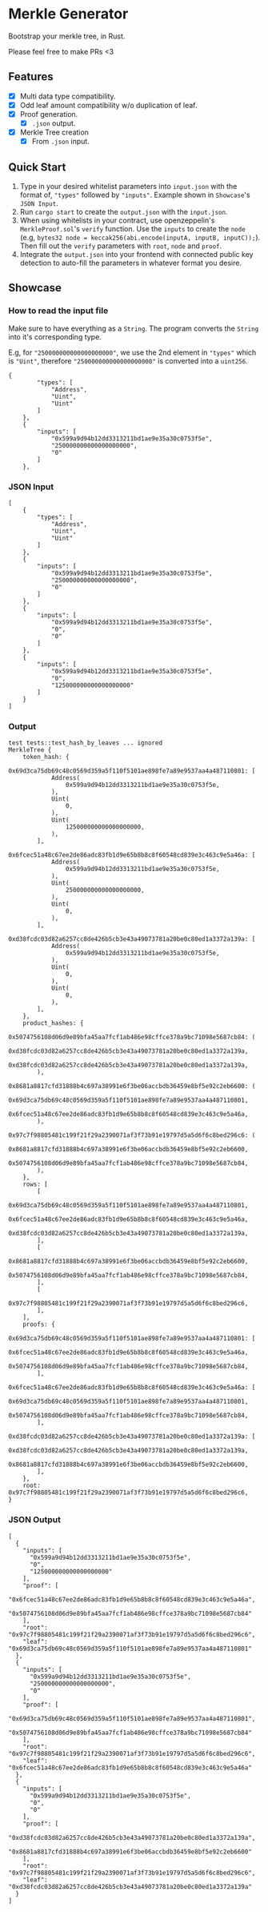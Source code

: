 # Merkle Generator

Bootstrap your merkle tree, in Rust.

Please feel free to make PRs <3

## Features

- [x] Multi data type compatibility.
- [x] Odd leaf amount compatibility w/o duplication of leaf.
- [x] Proof generation.
  - [x] `.json` output.
- [x] Merkle Tree creation
  - [x] From `.json` input.

## Quick Start

1. Type in your desired whitelist parameters into `input.json` with the format of, `"types"` followed by `"inputs"`. Example shown in `Showcase`'s `JSON Input`.
2. Run `cargo start` to create the `output.json` with the `input.json`.
3. When using whitelists in your contract, use openzeppelin's `MerkleProof.sol`'s `verify` function. Use the `inputs` to create the `node` (e.g, `bytes32 node = keccak256(abi.encode(inputA, inputB, inputC));`). Then fill out the `verify` parameters with `root`, `node` and `proof`.
4. Integrate the `output.json` into your frontend with connected public key detection to auto-fill the parameters in whatever format you desire.

## Showcase

### How to read the input file

Make sure to have everything as a `String`. The program converts the `String` into it's corresponding type.

E.g, for `"250000000000000000000"`, we use the 2nd element in `"types"` which is `"Uint"`, therefore `"250000000000000000000"` is converted into a `uint256`.

```
{
        "types": [
            "Address",
            "Uint",
            "Uint"
        ]
    },
    {
        "inputs": [
            "0x599a9d94b12dd3313211bd1ae9e35a30c0753f5e",
            "250000000000000000000",
            "0"
        ]
    },
```

### JSON Input

```
[
    {
        "types": [
            "Address",
            "Uint",
            "Uint"
        ]
    },
    {
        "inputs": [
            "0x599a9d94b12dd3313211bd1ae9e35a30c0753f5e",
            "250000000000000000000",
            "0"
        ]
    },
    {
        "inputs": [
            "0x599a9d94b12dd3313211bd1ae9e35a30c0753f5e",
            "0",
            "0"
        ]
    },
    {
        "inputs": [
            "0x599a9d94b12dd3313211bd1ae9e35a30c0753f5e",
            "0",
            "125000000000000000000"
        ]
    }
]
```

### Output

```
test tests::test_hash_by_leaves ... ignored
MerkleTree {
    token_hash: {
        0x69d3ca75db69c48c0569d359a5f110f5101ae898fe7a89e9537aa4a487110801: [
            Address(
                0x599a9d94b12dd3313211bd1ae9e35a30c0753f5e,
            ),
            Uint(
                0,
            ),
            Uint(
                125000000000000000000,
            ),
        ],
        0x6fcec51a48c67ee2de86adc83fb1d9e65b8b8c8f60548cd839e3c463c9e5a46a: [
            Address(
                0x599a9d94b12dd3313211bd1ae9e35a30c0753f5e,
            ),
            Uint(
                250000000000000000000,
            ),
            Uint(
                0,
            ),
        ],
        0xd38fcdc03d82a6257cc8de426b5cb3e43a49073781a20be0c80ed1a3372a139a: [
            Address(
                0x599a9d94b12dd3313211bd1ae9e35a30c0753f5e,
            ),
            Uint(
                0,
            ),
            Uint(
                0,
            ),
        ],
    },
    product_hashes: {
        0x5074756108d06d9e89bfa45aa7fcf1ab486e98cffce378a9bc71098e5687cb84: (
            0xd38fcdc03d82a6257cc8de426b5cb3e43a49073781a20be0c80ed1a3372a139a,
            0xd38fcdc03d82a6257cc8de426b5cb3e43a49073781a20be0c80ed1a3372a139a,
        ),
        0x8681a8817cfd31888b4c697a38991e6f3be06accbdb36459e8bf5e92c2eb6600: (
            0x69d3ca75db69c48c0569d359a5f110f5101ae898fe7a89e9537aa4a487110801,
            0x6fcec51a48c67ee2de86adc83fb1d9e65b8b8c8f60548cd839e3c463c9e5a46a,
        ),
        0x97c7f98805481c199f21f29a2390071af3f73b91e19797d5a5d6f6c8bed296c6: (
            0x8681a8817cfd31888b4c697a38991e6f3be06accbdb36459e8bf5e92c2eb6600,
            0x5074756108d06d9e89bfa45aa7fcf1ab486e98cffce378a9bc71098e5687cb84,
        ),
    },
    rows: [
        [
            0x69d3ca75db69c48c0569d359a5f110f5101ae898fe7a89e9537aa4a487110801,
            0x6fcec51a48c67ee2de86adc83fb1d9e65b8b8c8f60548cd839e3c463c9e5a46a,
            0xd38fcdc03d82a6257cc8de426b5cb3e43a49073781a20be0c80ed1a3372a139a,
        ],
        [
            0x8681a8817cfd31888b4c697a38991e6f3be06accbdb36459e8bf5e92c2eb6600,
            0x5074756108d06d9e89bfa45aa7fcf1ab486e98cffce378a9bc71098e5687cb84,
        ],
        [
            0x97c7f98805481c199f21f29a2390071af3f73b91e19797d5a5d6f6c8bed296c6,
        ],
    ],
    proofs: {
        0x69d3ca75db69c48c0569d359a5f110f5101ae898fe7a89e9537aa4a487110801: [
            0x6fcec51a48c67ee2de86adc83fb1d9e65b8b8c8f60548cd839e3c463c9e5a46a,
            0x5074756108d06d9e89bfa45aa7fcf1ab486e98cffce378a9bc71098e5687cb84,
        ],
        0x6fcec51a48c67ee2de86adc83fb1d9e65b8b8c8f60548cd839e3c463c9e5a46a: [
            0x69d3ca75db69c48c0569d359a5f110f5101ae898fe7a89e9537aa4a487110801,
            0x5074756108d06d9e89bfa45aa7fcf1ab486e98cffce378a9bc71098e5687cb84,
        ],
        0xd38fcdc03d82a6257cc8de426b5cb3e43a49073781a20be0c80ed1a3372a139a: [
            0xd38fcdc03d82a6257cc8de426b5cb3e43a49073781a20be0c80ed1a3372a139a,
            0x8681a8817cfd31888b4c697a38991e6f3be06accbdb36459e8bf5e92c2eb6600,
        ],
    },
    root: 0x97c7f98805481c199f21f29a2390071af3f73b91e19797d5a5d6f6c8bed296c6,
}
```

### JSON Output

```
[
  {
    "inputs": [
      "0x599a9d94b12dd3313211bd1ae9e35a30c0753f5e",
      "0",
      "125000000000000000000"
    ],
    "proof": [
      "0x6fcec51a48c67ee2de86adc83fb1d9e65b8b8c8f60548cd839e3c463c9e5a46a",
      "0x5074756108d06d9e89bfa45aa7fcf1ab486e98cffce378a9bc71098e5687cb84"
    ],
    "root": "0x97c7f98805481c199f21f29a2390071af3f73b91e19797d5a5d6f6c8bed296c6",
    "leaf": "0x69d3ca75db69c48c0569d359a5f110f5101ae898fe7a89e9537aa4a487110801"
  },
  {
    "inputs": [
      "0x599a9d94b12dd3313211bd1ae9e35a30c0753f5e",
      "250000000000000000000",
      "0"
    ],
    "proof": [
      "0x69d3ca75db69c48c0569d359a5f110f5101ae898fe7a89e9537aa4a487110801",
      "0x5074756108d06d9e89bfa45aa7fcf1ab486e98cffce378a9bc71098e5687cb84"
    ],
    "root": "0x97c7f98805481c199f21f29a2390071af3f73b91e19797d5a5d6f6c8bed296c6",
    "leaf": "0x6fcec51a48c67ee2de86adc83fb1d9e65b8b8c8f60548cd839e3c463c9e5a46a"
  },
  {
    "inputs": [
      "0x599a9d94b12dd3313211bd1ae9e35a30c0753f5e",
      "0",
      "0"
    ],
    "proof": [
      "0xd38fcdc03d82a6257cc8de426b5cb3e43a49073781a20be0c80ed1a3372a139a",
      "0x8681a8817cfd31888b4c697a38991e6f3be06accbdb36459e8bf5e92c2eb6600"
    ],
    "root": "0x97c7f98805481c199f21f29a2390071af3f73b91e19797d5a5d6f6c8bed296c6",
    "leaf": "0xd38fcdc03d82a6257cc8de426b5cb3e43a49073781a20be0c80ed1a3372a139a"
  }
]
```
